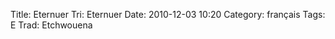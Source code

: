 Title: Eternuer
 Tri: Eternuer
 Date: 2010-12-03 10:20
 Category: français
 Tags: E
 Trad: Etchwouena
 